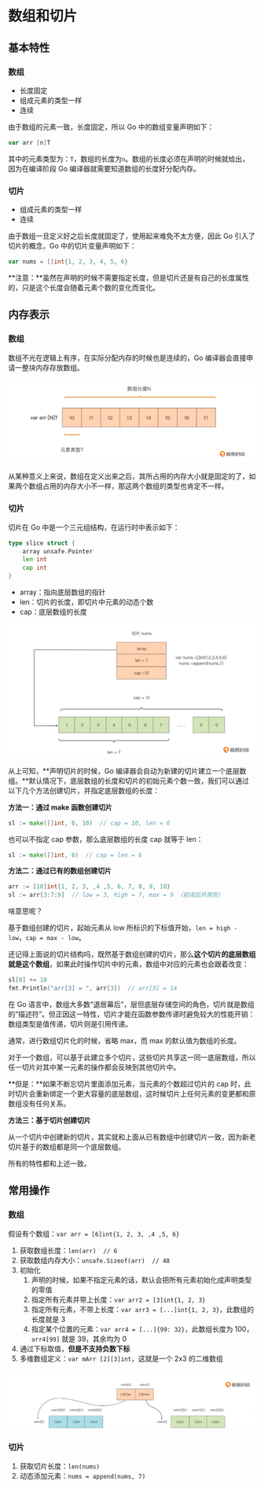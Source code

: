 # 数组和切片

## 基本特性

### 数组

- 长度固定
- 组成元素的类型一样
- 连续

由于数组的元素一致，长度固定，所以 Go 中的数组变量声明如下：

```go
var arr [n]T
```

其中的元素类型为：`T`，数组的长度为`n`。数组的长度必须在声明的时候就给出，因为在编译阶段 Go 编译器就需要知道数组的长度好分配内存。

### 切片

- 组成元素的类型一样
- 连续

由于数组一旦定义好之后长度就固定了，使用起来难免不太方便，因此 Go 引入了切片的概念，Go 中的切片变量声明如下：

```go
var nums = []int{1, 2, 3, 4, 5, 6}
```

**注意：**虽然在声明的时候不需要指定长度，但是切片还是有自己的长度属性的，只是这个长度会随着元素个数的变化而变化。

## 内存表示

### 数组

数组不光在逻辑上有序，在实际分配内存的时候也是连续的，Go 编译器会直接申请一整块内存存放数组。

![image-20230223221623586](./imgs/数组和切片/image-20230223221623586.png)

从某种意义上来说，数组在定义出来之后，其所占用的内存大小就是固定的了，如果两个数组占用的内存大小不一样，那这两个数组的类型也肯定不一样。

### 切片

切片在 Go 中是一个三元组结构，在运行时中表示如下：

```go
type slice struct {
    array unsafe.Pointer
    len int
    cap int
}
```

-   array：指向底层数组的指针
-   len：切片的长度，即切片中元素的动态个数
-   cap：底层数组的长度

![image-20230223224340121](./imgs/数组和切片/image-20230223224340121.png)

从上可知，**声明切片的时候，Go 编译器会自动为新建的切片建立一个底层数组。**默认情况下，底层数组的长度和切片的初始元素个数一致，我们可以通过以下几个方法创建切片，并指定底层数组的长度：

**方法一：通过 make 函数创建切片**

```go
sl := make([]int, 6, 10)  // cap = 10, len = 6
```

也可以不指定 cap 参数，那么底层数组的长度 cap 就等于 len：

```go
sl := make([]int, 6)  // cap = len = 6
```

**方法二：通过已有的数组创建切片**

```go
arr := [10]int{1, 2, 3, ,4 ,5, 6, 7, 8, 9, 10}
sl := arr[3:7:9]  // low = 3, high = 7, max = 9 （前闭后开原则）
```

啥意思呢？

基于数组创建的切片，起始元素从 low 所标识的下标值开始，`len = high - low`，`cap = max - low`。

还记得上面说的切片结构吗，既然基于数组创建的切片，那么**这个切片的底层数组就是这个数组**，如果此时操作切片中的元素，数组中对应的元素也会跟着改变：

```go
sl[0] += 10
fmt.Println("arr[3] = ", arr[3])  // arr[3] = 14
```

在 Go 语言中，数组大多数“退居幕后”，层但底层存储空间的角色，切片就是数组的“描述符”。但正因这一特性，切片才能在函数参数传递时避免较大的性能开销：数组类型是值传递，切片则是引用传递。

通常，进行数组切片化的时候，省略 max，而 max 的默认值为数组的长度。

对于一个数组，可以基于此建立多个切片，这些切片共享这一同一底层数组，所以任一切片对其中某一元素的操作都会反映到其他切片中。

**但是：**如果不断忘切片里面添加元素，当元素的个数超过切片的 cap 时，此时切片会重新绑定一个更大容量的底层数组，这时候切片上任何元素的变更都和原数组没有任何关系。

**方法三：基于切片创建切片**

从一个切片中创建新的切片，其实就和上面从已有数组中创建切片一致，因为新老切片基于的数组都是同一个底层数组。

所有的特性都和上述一致。

## 常用操作

### 数组

假设有个数组：`var arr = [6]int{1, 2, 3, ,4 ,5, 6}`

1. 获取数组长度：`len(arr)  // 6 `
2. 获取数组内存大小：`unsafe.Sizeof(arr)  // 48`
3. 初始化
    1. 声明的时候，如果不指定元素的话，默认会把所有元素初始化成声明类型的零值
    2. 指定所有元素并带上长度：`var arr2 = [3]int{1, 2, 3}`
    3. 指定所有元素，不带上长度：`var arr3 = [...]int{1, 2, 3}`，此数组的长度就是 3
    4. 指定某个位置的元素：`var arr4 = [...]{99: 32}`，此数组长度为 100，`arr4[99]` 就是 39，其余均为 0
4. 通过下标取值，**但是不支持负数下标**
5. 多维数组定义：`var mArr [2][3]int`，这就是一个 2x3 的二维数组

![image-20230223223041815](./imgs/数组和切片/image-20230223223041815.png)



### 切片

1. 获取切片长度：`len(nums)`
2. 动态添加元素：`nums = append(nums, 7)`

